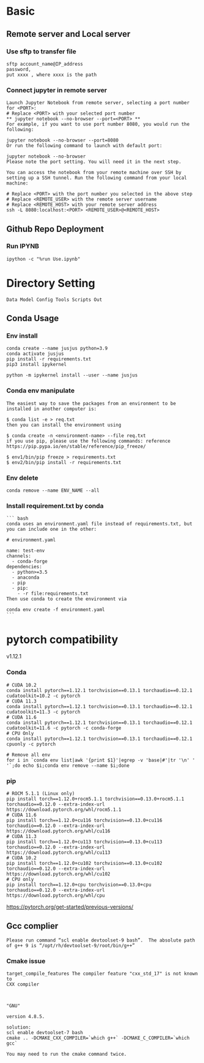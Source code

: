 # Basic

## Remote server and Local server

### Use sftp to transfer file

    sftp account_name@IP_address 
    password, 
    put xxxx , where xxxx is the path

### Connect jupyter in remote server

    Launch Jupyter Notebook from remote server, selecting a port number for <PORT>:
    # Replace <PORT> with your selected port number
    ** jupyter notebook --no-browser --port=<PORT> **
    For example, if you want to use port number 8080, you would run the following:

    jupyter notebook --no-browser --port=8080
    Or run the following command to launch with default port:

    jupyter notebook --no-browser
    Please note the port setting. You will need it in the next step.

    You can access the notebook from your remote machine over SSH by setting up a SSH tunnel. Run the following command from your local machine:

    # Replace <PORT> with the port number you selected in the above step
    # Replace <REMOTE_USER> with the remote server username
    # Replace <REMOTE_HOST> with your remote server address
    ssh -L 8080:localhost:<PORT> <REMOTE_USER>@<REMOTE_HOST>



## Github Repo Deployment

### Run IPYNB
    ipython -c "%run Use.ipynb"
    
# Directory Setting
`
Data
Model
Config
Tools
Scripts
Out
`

## Conda Usage
### Env install

    conda create --name jusjus python=3.9
    conda activate jusjus
    pip install -r requirements.txt
    pip3 install ipykernel

    python -m ipykernel install --user --name jusjus

### Conda env manipulate

    The easiest way to save the packages from an environment to be installed in another computer is:

    $ conda list -e > req.txt
    then you can install the environment using

    $ conda create -n <environment-name> --file req.txt
    if you use pip, please use the following commands: reference https://pip.pypa.io/en/stable/reference/pip_freeze/

    $ env1/bin/pip freeze > requirements.txt
    $ env2/bin/pip install -r requirements.txt
    
### Env delete
    conda remove --name ENV_NAME --all
    
### Install requirement.txt by conda
    
    ``` bash
    conda uses an environment.yaml file instead of requirements.txt, but you can include one in the other:

    # environment.yaml

    name: test-env
    channels:
      - conda-forge
    dependencies:
      - python>=3.5
      - anaconda
      - pip
      - pip:
        - -r file:requirements.txt
    Then use conda to create the environment via

    conda env create -f environment.yaml
    ```


# pytorch compatibility

v1.12.1
### Conda

    # CUDA 10.2
    conda install pytorch==1.12.1 torchvision==0.13.1 torchaudio==0.12.1 cudatoolkit=10.2 -c pytorch
    # CUDA 11.3
    conda install pytorch==1.12.1 torchvision==0.13.1 torchaudio==0.12.1 cudatoolkit=11.3 -c pytorch
    # CUDA 11.6
    conda install pytorch==1.12.1 torchvision==0.13.1 torchaudio==0.12.1 cudatoolkit=11.6 -c pytorch -c conda-forge
    # CPU Only
    conda install pytorch==1.12.1 torchvision==0.13.1 torchaudio==0.12.1 cpuonly -c pytorch
    
    # Remove all env
    for i in `conda env list|awk '{print $1}'|egrep -v 'base|#'|tr '\n' ' '`;do echo $i;conda env remove --name $i;done

### pip

    # ROCM 5.1.1 (Linux only)
    pip install torch==1.12.0+rocm5.1.1 torchvision==0.13.0+rocm5.1.1 torchaudio==0.12.0 --extra-index-url  https://download.pytorch.org/whl/rocm5.1.1
    # CUDA 11.6
    pip install torch==1.12.0+cu116 torchvision==0.13.0+cu116 torchaudio==0.12.0 --extra-index-url https://download.pytorch.org/whl/cu116
    # CUDA 11.3
    pip install torch==1.12.0+cu113 torchvision==0.13.0+cu113 torchaudio==0.12.0 --extra-index-url https://download.pytorch.org/whl/cu113
    # CUDA 10.2
    pip install torch==1.12.0+cu102 torchvision==0.13.0+cu102 torchaudio==0.12.0 --extra-index-url https://download.pytorch.org/whl/cu102
    # CPU only
    pip install torch==1.12.0+cpu torchvision==0.13.0+cpu torchaudio==0.12.0 --extra-index-url https://download.pytorch.org/whl/cpu

https://pytorch.org/get-started/previous-versions/ 


## Gcc complier

    Please run command “scl enable devtoolset-9 bash”.  The absolute path of g++ 9 is “/opt/rh/devtoolset-9/root/bin/g++”


### Cmake issue

    target_compile_features The compiler feature "cxx_std_17" is not known to
    CXX compiler
    
    

    "GNU"

    version 4.8.5.

    solution:
    scl enable devtoolset-7 bash
    cmake .. -DCMAKE_CXX_COMPILER=`which g++` -DCMAKE_C_COMPILER=`which gcc`

    You may need to run the cmake command twice.
